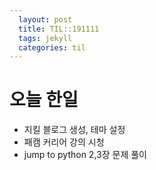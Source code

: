 ```yaml
---
  layout: post
  title: TIL::191111
  tags: jekyll
  categories: til
---
```


# 오늘 한일

- 지킬 블로그 생성, 테마 설정
- 패캠 커리어 강의 시청
- jump to python 2,3장 문제 풀이
